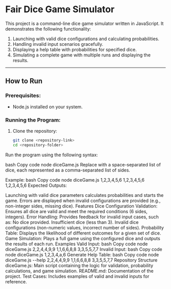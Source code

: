 # Fair Dice Game Simulator

This project is a command-line dice game simulator written in JavaScript. It demonstrates the following functionality:

1. Launching with valid dice configurations and calculating probabilities.
2. Handling invalid input scenarios gracefully.
3. Displaying a help table with probabilities for specified dice.
4. Simulating a complete game with multiple runs and displaying the results.

---

## **How to Run**

### Prerequisites:
- Node.js installed on your system.

### Running the Program:
1. Clone the repository:
   ```bash
   git clone <repository-link>
   cd <repository-folder>
Run the program using the following syntax:

bash
Copy code
node diceGame.js <dice-configuration>
Replace <dice-configuration> with a space-separated list of dice, each represented as a comma-separated list of sides.

Example:
bash
Copy code
node diceGame.js 1,2,3,4,5,6 1,2,3,4,5,6 1,2,3,4,5,6
Expected Outputs:

Launching with valid dice parameters calculates probabilities and starts the game.
Errors are displayed when invalid configurations are provided (e.g., non-integer sides, missing dice).
Features
Dice Configuration Validation: Ensures all dice are valid and meet the required conditions (6 sides, integers).
Error Handling: Provides feedback for invalid input cases, such as:
No dice provided.
Insufficient dice (less than 3).
Invalid dice configurations (non-numeric values, incorrect number of sides).
Probability Table: Displays the likelihood of different outcomes for a given set of dice.
Game Simulation: Plays a full game using the configured dice and outputs the results of each run.
Examples
Valid Input:
bash
Copy code
node diceGame.js 2,2,4,4,9,9 1,1,6,6,8,8 3,3,5,5,7,7
Invalid Input:
bash
Copy code
node diceGame.js 1,2,3,4,a,6
Generate Help Table:
bash
Copy code
node diceGame.js --help 2,2,4,4,9,9 1,1,6,6,8,8 3,3,5,5,7,7
Repository Structure
diceGame.js: Main script containing the logic for validation, probability calculations, and game simulation.
README.md: Documentation of the project.
Test Cases: Includes examples of valid and invalid inputs for reference.
